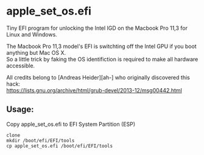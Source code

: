 # apple_set_os.efi
Tiny EFI program for unlocking the Intel IGD on the Macbook Pro 11,3 for Linux and Windows.  

The Macbook Pro 11,3 model's EFI is switchting off the Intel GPU if you boot anything but Mac OS X.  
So a little trick by faking the OS identifiction is required to make all hardware accessible.

All credits belong to [Andreas Heider][ah-] who originally discovered this hack:  
https://lists.gnu.org/archive/html/grub-devel/2013-12/msg00442.html

## Usage:
Copy apple_set_os.efi to EFI System Partition (ESP) 
```
clone
mkdir /boot/efi/EFI/tools
cp apple_set_os.efi /boot/efi/EFI/tools
```

